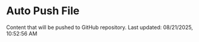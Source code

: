 # Auto Push File

Content that will be pushed to GitHub repository.
Last updated: 08/21/2025, 10:52:56 AM